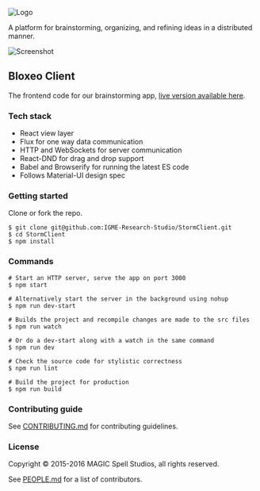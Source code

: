 ![Logo](http://i.imgur.com/rp6p0vD.png)

A platform for brainstorming, organizing, and refining ideas in a distributed manner.

![Screenshot](http://i.imgur.com/aRuxehZ.png)

## Bloxeo Client

The frontend code for our brainstorming app, [live version available here](http://bloxeo.herokuapp.com/).

### Tech stack

* React view layer
* Flux for one way data communication
* HTTP and WebSockets for server communication
* React-DND for drag and drop support
* Babel and Browserify for running the latest ES code
* Follows Material-UI design spec

### Getting started

Clone or fork the repo.

```
$ git clone git@github.com:IGME-Research-Studio/StormClient.git
$ cd StormClient
$ npm install
```

### Commands

```
# Start an HTTP server, serve the app on port 3000
$ npm start

# Alternatively start the server in the background using nohup
$ npm run dev-start

# Builds the project and recompile changes are made to the src files
$ npm run watch

# Or do a dev-start along with a watch in the same command
$ npm run dev

# Check the source code for stylistic correctness
$ npm run lint

# Build the project for production
$ npm run build
```

### Contributing guide

See [CONTRIBUTING.md](CONTRIBUTING.md) for contributing guidelines.


### License

Copyright &copy; 2015-2016 MAGIC Spell Studios, all rights reserved.

See [PEOPLE.md](PEOPLE.md) for a list of contributors.
